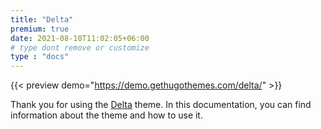 ```yaml
---
title: "Delta"
premium: true
date: 2021-08-10T11:02:05+06:00
# type dont remove or customize
type : "docs"
---
```


{{< preview demo="https://demo.gethugothemes.com/delta/" >}}

Thank you for using the [Delta](https://gethugothemes.com/themes/delta/) theme. In this documentation, you can find information about the theme and how to use it.